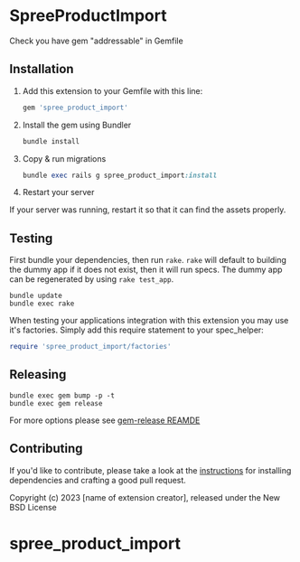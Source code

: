 # SpreeProductImport

Check you have gem "addressable" in Gemfile

## Installation

1. Add this extension to your Gemfile with this line:

    ```ruby
    gem 'spree_product_import'
    ```

2. Install the gem using Bundler

    ```ruby
    bundle install
    ```

3. Copy & run migrations

    ```ruby
    bundle exec rails g spree_product_import:install
    ```

4. Restart your server

  If your server was running, restart it so that it can find the assets properly.

## Testing

First bundle your dependencies, then run `rake`. `rake` will default to building the dummy app if it does not exist, then it will run specs. The dummy app can be regenerated by using `rake test_app`.

```shell
bundle update
bundle exec rake
```

When testing your applications integration with this extension you may use it's factories.
Simply add this require statement to your spec_helper:

```ruby
require 'spree_product_import/factories'
```

## Releasing

```shell
bundle exec gem bump -p -t
bundle exec gem release
```

For more options please see [gem-release REAMDE](https://github.com/svenfuchs/gem-release)

## Contributing

If you'd like to contribute, please take a look at the
[instructions](CONTRIBUTING.md) for installing dependencies and crafting a good
pull request.

Copyright (c) 2023 [name of extension creator], released under the New BSD License
# spree_product_import
